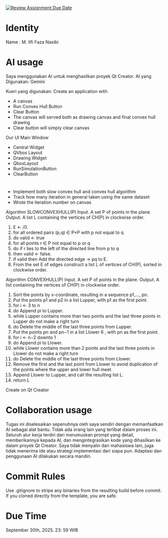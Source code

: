 [![Review Assignment Due Date](https://classroom.github.com/assets/deadline-readme-button-22041afd0340ce965d47ae6ef1cefeee28c7c493a6346c4f15d667ab976d596c.svg)](https://classroom.github.com/a/T_SwjO2j)
# Identity
Name : M. Ilfi Faza Nasibi

# AI usage
Saya menggunakan AI untuk menghasilkan proyek Qt Creator.
AI yang Digunakan: Gemini

Kueri yang digunakan:
Create an application with
- A canvas
- Run Convex Hull Button
- Clear Button
- The canvas will served both as drawing canvas and final
convex hull drawing
- Clear button will simply clear canvas

Our UI
Main Window
- Central Widget
- QVbox Layout
- Drawing Widget
- QboxLayout
- RunSimulationButton
- ClearButton

#
- Implement both slow convex hull and convex hull algorithm
- Track how many iteration in general taken using the same
dataset
- Wrote the iteration number on canvas

Algorithm SLOWCONVEXHULL(P)
Input. A set P of points in the plane.
Output. A list L containing the vertices of CH(P) in clockwise order.

1. E ← /0.
2. for all ordered pairs (p,q) ∈ P×P with p not equal to q
3. do valid ← true
4. for all points r ∈ P not equal to p or q
5. do if r lies to the left of the directed line from p to q
6. then valid ← false.
7. if valid then Add the directed edge → pq to E.
8. From the set E of edges construct a list L of vertices of CH(P), sorted in clockwise order.

Algorithm CONVEXHULL(P)
Input. A set P of points in the plane.
Output. A list containing the vertices of CH(P) in clockwise order.

1. Sort the points by x-coordinate, resulting in a sequence p1,..., pn.
2. Put the points p1 and p2 in a list Lupper, with p1 as the first point.
3. for i ← 3 to n
4. do Append pi to Lupper.
5. while Lupper contains more than two points and the last three points in Lupper do not make a right turn
6. do Delete the middle of the last three points from Lupper.
7. Put the points pn and pn−1 in a list Llower 6 , with pn as the first point.
8. for i ← n−2 downto 1
9. do Append pi to Llower.
10. while Llower contains more than 2 points and the last three points in Llower do not make a right turn
11. do Delete the middle of the last three points from Llower.
12. Remove the first and the last point from Llower to avoid duplication of the points where the upper and lower hull meet.
13. Append Llower to Lupper, and call the resulting list L.
14. return L

Create on Qt Creator

# Collaboration usage
Tugas ini diselesaikan sepenuhnya oleh saya sendiri dengan memanfaatkan AI sebagai alat bantu. Tidak ada orang lain yang terlibat dalam proses ini. Seluruh alur kerja terdiri dari merumuskan prompt yang detail, memberikannya kepada AI, dan mengintegrasikan kode yang dihasilkan ke dalam proyek Qt Creator. Saya tidak menyalin dari mahasiswa lain, juga tidak menerima ide atau strategi implementasi dari siapa pun. Adaptasi dan penggunaan AI dilakukan secara mandiri.

# Commit Rules
Use .gitignore to stripe any binaries from the resulting build before commit.  If you cloned directly from the template, you are safe. 

# Due Time
September 30th, 2025. 23: 59 WIB
